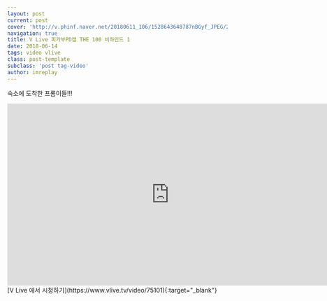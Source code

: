 ```yaml
---
layout: post
current: post
cover: 'http://v.phinf.naver.net/20180611_106/1528643648787nBGyf_JPEG/2affd52a-6cc0-11e8-807c-000000004708_07.jpg'
navigation: true
title: V Live 피카부PD캠 THE 100 비하인드 1
date: 2018-06-14
tags: video vlive
class: post-template
subclass: 'post tag-video'
author: imreplay
---
```


숙소에 도착한 프롬이들!!!

<iframe src='https://www.vlive.tv/embed/75101?autoPlay=false' frameborder='no' scrolling='no' marginwidth='0' marginheight='0' WIDTH='740' HEIGHT='416' allowfullscreen></iframe>
[V Live 에서 시청하기](https://www.vlive.tv/video/75101){:target="_blank"}
